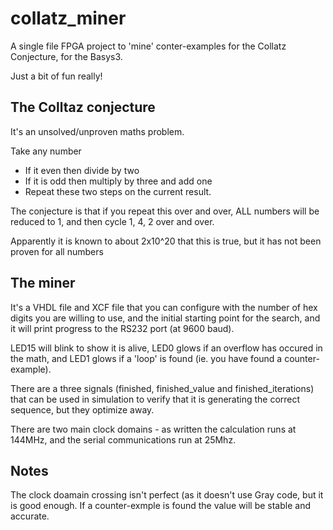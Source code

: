 # collatz_miner
A single file FPGA project to 'mine' conter-examples for the Collatz Conjecture, for the Basys3.

Just a bit of fun really!

## The Colltaz conjecture
It's an unsolved/unproven maths problem. 

Take any number

* If it even then divide by two
* If it is odd then multiply by three and add one
* Repeat these two steps on the current result.
  
The conjecture is that if you repeat this over and over, ALL numbers will be reduced to 1, and then cycle 1, 4, 2 over and over. 

Apparently it is known to about 2x10^20 that this is true, but it has not been proven for all numbers

## The miner
It's a VHDL file and XCF file that you can configure with the number of hex digits you are
willing to use, and the initial starting point for the search, and it will print progress
to the RS232 port (at 9600 baud). 

LED15 will blink to show it is alive, LED0 glows if an overflow has occured in the math, and LED1 
glows if a 'loop' is found (ie. you have found a counter-example).

There are a three signals (finished, finished_value and finished_iterations) that can be used in 
simulation to verify that it is generating the correct sequence, but they optimize away.

There are two main clock domains - as written the calculation runs at 144MHz, and the
serial communications run at 25Mhz.

## Notes
The clock doamain crossing isn't perfect (as it doesn't use Gray code, but it is good enough.
If a counter-exmple is found the value will be stable and accurate.
